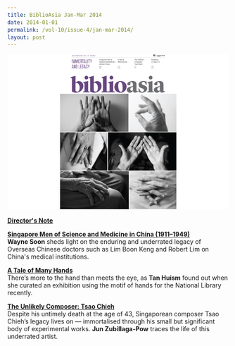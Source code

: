 ```yaml
---
title: BiblioAsia Jan-Mar 2014
date: 2014-01-01
permalink: /vol-10/issue-4/jan-mar-2014/
layout: post
---
```

<img src="/images/vol-9-issue-4/background/covered.jpg">

[<b>Director's Note</b>](/vol-9/issue-4/jan-march-2014/director-note)

[<b>Singapore Men of Science and Medicine in China (1911–1949)</b>](/vol-9/issue-4/jan-march-2014/sg-man-in-china)<br>**Wayne Soon** sheds light on the enduring and underrated legacy of Overseas Chinese doctors such as Lim Boon Keng and Robert Lim on China's medical institutions.

[<b>A Tale of Many Hands</b>](/vol-9/issue-4/jan-march-2014/tale-of-many-hands)<br>There’s more to the hand than meets the eye, as **Tan Huism** found out when she curated an exhibition using the motif of hands for the National Library recently.

[<b>The Unlikely Composer: Tsao Chieh</b>]()<br>Despite his untimely death at the age of 43, Singaporean composer Tsao Chieh’s legacy lives on — immortalised through his small but significant body of experimental works. **Jun Zubillaga-Pow** traces the life of this underrated artist.

[<b></b>]()<br>

[<b></b>]()<br>

[<b></b>]()<br>

[<b></b>]()<br>

[<b></b>]()<br>